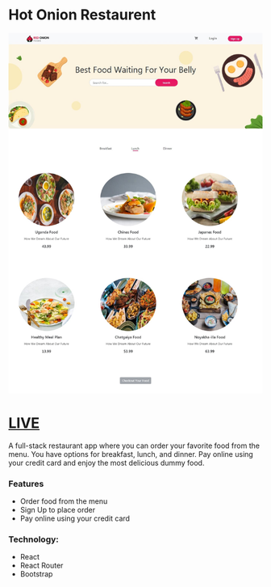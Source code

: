 # Hot Onion Restaurent
![](/hot-onion-restaurent.jpg?raw=true)

# [LIVE](https://hot-onion-restaurent-with-api.firebaseapp.com/?fbclid=IwAR2SnmnjHV0cEyV-xebvigWQBO3qPAfnXf3txaBJgdtAbDePH9L9pjB0epI#)

A full-stack restaurant app where you can order your favorite food from the menu. You have options for breakfast, lunch, and dinner. Pay online using your credit card and enjoy the most delicious dummy food.

### Features
- Order food from the menu
- Sign Up to place order
- Pay online using your credit card

### Technology:
- React
- React Router
- Bootstrap
